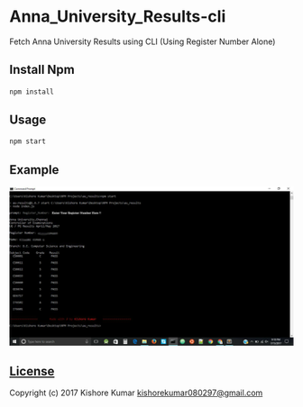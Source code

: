 # Anna_University_Results-cli

Fetch Anna University Results using CLI (Using Register Number Alone)

## Install Npm
```bash
npm install
```

## Usage
```bash
npm start
```

## Example
![Alt text](/img/image.png?raw=true)

## [License](/LICENSE.md)
Copyright (c) 2017 Kishore Kumar <kishorekumar080297@gmail.com>  
